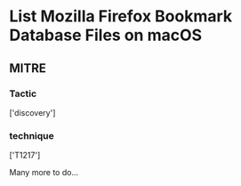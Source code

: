 # List Mozilla Firefox Bookmark Database Files on macOS

## MITRE

### Tactic
['discovery']

### technique
['T1217']

Many more to do...
